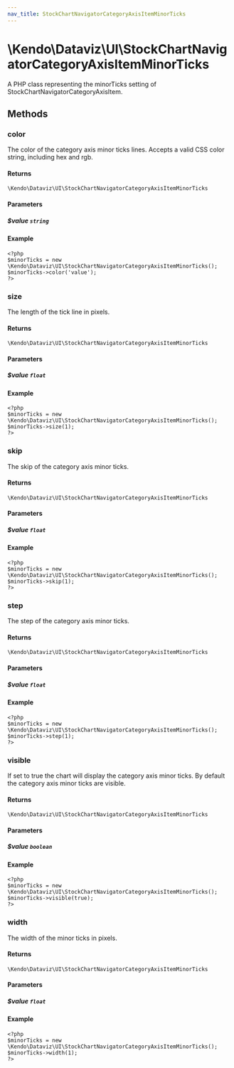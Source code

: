 ```yaml
---
nav_title: StockChartNavigatorCategoryAxisItemMinorTicks
---
```


# \Kendo\Dataviz\UI\StockChartNavigatorCategoryAxisItemMinorTicks

A PHP class representing the minorTicks setting of StockChartNavigatorCategoryAxisItem.


## Methods

### color
The color of the category axis minor ticks lines. Accepts a valid CSS color string, including hex and rgb.

#### Returns
`\Kendo\Dataviz\UI\StockChartNavigatorCategoryAxisItemMinorTicks`

#### Parameters

##### $value `string`



#### Example 
    <?php
    $minorTicks = new \Kendo\Dataviz\UI\StockChartNavigatorCategoryAxisItemMinorTicks();
    $minorTicks->color('value');
    ?>

### size
The length of the tick line in pixels.

#### Returns
`\Kendo\Dataviz\UI\StockChartNavigatorCategoryAxisItemMinorTicks`

#### Parameters

##### $value `float`



#### Example 
    <?php
    $minorTicks = new \Kendo\Dataviz\UI\StockChartNavigatorCategoryAxisItemMinorTicks();
    $minorTicks->size(1);
    ?>

### skip
The skip of the category axis minor ticks.

#### Returns
`\Kendo\Dataviz\UI\StockChartNavigatorCategoryAxisItemMinorTicks`

#### Parameters

##### $value `float`



#### Example 
    <?php
    $minorTicks = new \Kendo\Dataviz\UI\StockChartNavigatorCategoryAxisItemMinorTicks();
    $minorTicks->skip(1);
    ?>

### step
The step of the category axis minor ticks.

#### Returns
`\Kendo\Dataviz\UI\StockChartNavigatorCategoryAxisItemMinorTicks`

#### Parameters

##### $value `float`



#### Example 
    <?php
    $minorTicks = new \Kendo\Dataviz\UI\StockChartNavigatorCategoryAxisItemMinorTicks();
    $minorTicks->step(1);
    ?>

### visible
If set to true the chart will display the category axis minor ticks. By default the category axis minor ticks are visible.

#### Returns
`\Kendo\Dataviz\UI\StockChartNavigatorCategoryAxisItemMinorTicks`

#### Parameters

##### $value `boolean`



#### Example 
    <?php
    $minorTicks = new \Kendo\Dataviz\UI\StockChartNavigatorCategoryAxisItemMinorTicks();
    $minorTicks->visible(true);
    ?>

### width
The width of the minor ticks in pixels.

#### Returns
`\Kendo\Dataviz\UI\StockChartNavigatorCategoryAxisItemMinorTicks`

#### Parameters

##### $value `float`



#### Example 
    <?php
    $minorTicks = new \Kendo\Dataviz\UI\StockChartNavigatorCategoryAxisItemMinorTicks();
    $minorTicks->width(1);
    ?>


